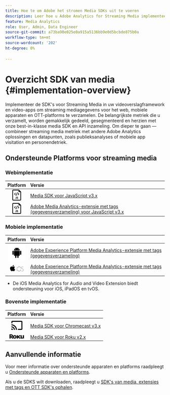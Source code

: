```yaml
---
title: Hoe te om Adobe het stromen Media SDKs uit te voeren
description: Leer hoe u Adobe Analytics for Streaming Media implementeert met de Media SDK's.
feature: Media Analytics
role: User, Admin, Data Engineer
source-git-commit: a73ba98e025e0a915a5136bb9e0d5bcbde875b0a
workflow-type: tm+mt
source-wordcount: '202'
ht-degree: 0%

---
```



# Overzicht SDK van media {#implementation-overview}

Implementeer de SDK&#39;s voor Streaming Media in uw videoverslagframework en video-apps om streaming mediagegevens voor het web, mobiele apparaten en OTT-platforms te verzamelen.  De belangrijkste metriek die u verzamelt, worden gemakkelijk gedeeld, gesegmenteerd en herzien met onze best-in-klasse media SDK en API inzameling. Om dieper te gaan — combineer streaming media metriek met andere Adobe Analytics oplossingen en datapunten, zoals publieksanalyses of mobiele app visitation en personendetriek.

## Ondersteunde Platforms voor streaming media

### Webimplementatie

| Platform | Versie |
|:----:|:----|
| <img src="assets/javascript-icon.png"> | [Media SDK voor JavaScript v3.x](../../getting-started/download-sdks.md#web-implementation-download-web-sdk) |
| <img src="assets/javascript-icon.png"> | [Adobe Media Analytics-extensie met tags (gegevensverzameling) voor JavaScript v3.x](../../getting-started/download-sdks.md#web-implementation-download-web-sdk) |

### Mobiele implementatie

| Platform | Versie |
|:----:|:----|
| <img src="assets/android-icon.png"> | [Adobe Experience Platform Media Analytics-extensie met tags (gegevensverzameling)](../../getting-started/download-sdks.md#mobile-implementation-get-mobile-extension) |
| <img src="assets/apple-ios-icon.png"> | [Adobe Experience Platform Media Analytics-extensie met tags (gegevensverzameling)](../../getting-started/download-sdks.md#mobile-implementation-get-mobile-extension) |

* De iOS Media Analytics for Audio and Video Extension biedt ondersteuning voor iOS, iPadOS en tvOS.

### Bovenste implementatie

| Platform | Versie |
|:------:|:-----|
| <img src="assets/chromecast-icon.png"> | [Media SDK voor Chromecast v3.x](../../getting-started/download-sdks.md#over-the-top-implementation-download-ott-libraries) |
| <img src="assets/roku-icon.png"> | [Media SDK voor Roku v2.x](../../getting-started/download-sdks.md#over-the-top-implementation-download-ott-libraries) |


## Aanvullende informatie

Voor meer informatie over ondersteunde apparaten en platforms raadpleegt u [Ondersteunde apparaten en platforms](/help/getting-started/supported-devices.md).

Als u de SDKS wilt downloaden, raadpleegt u [SDK&#39;s van media, extensies met tags en OTT SDK&#39;s ophalen](/help/getting-started/download-sdks.md).
